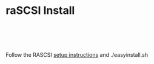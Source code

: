 # raSCSI Install
# &nbsp;

Follow the RASCSI [setup instructions](https://github.com/akuker/RASCSI/wiki/Setup-Instructions) 
and ./easyinstall.sh 


